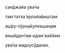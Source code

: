 сан̃джайа ува̄ча

там̇ татха̄ кр̣пайа̄вишт̣ам

аш́ру-пӯрн̣а̄кулекшан̣ам

вишӣдантам идам̇ ва̄кйам

ува̄ча мадхусӯданах̣